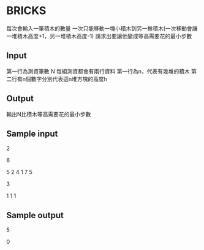 # BRICKS
每次會輸入一筆積木的數量
一次只能移動一塊小積木到另一推積木(一次移動會讓一堆積木高度+1，另一堆積木高度-1)
請求出要讓他變成等高需要花的最小步數
## Input
第一行為測資筆數 N
每組測資都會有兩行資料
第一行為n，代表有幾堆的積木
第二行有n個數字分別代表這n堆方塊的高度h
## Output
輸出N比積木等高需要花的最小步數
## Sample input
2

6

5 2 4 1 7 5

3

1 1 1
## Sample output
5

0
